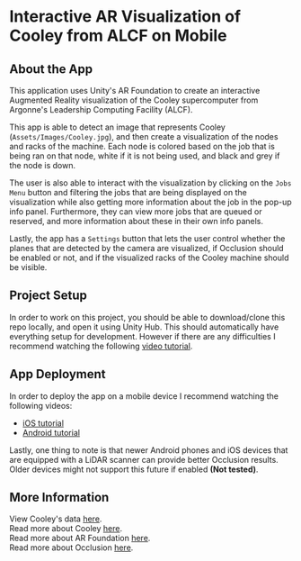 # Interactive AR Visualization of Cooley from ALCF on Mobile

## About the App
This application uses Unity's AR Foundation to create an interactive Augmented Reality visualization of the Cooley supercomputer from Argonne's Leadership Computing Facility (ALCF).

This app is able to detect an image that represents Cooley (`Assets/Images/Cooley.jpg`), and then create a visualization of the nodes and racks of the machine. Each node is colored based on the job that is being ran on that node, white if it is not being used, and black and grey if the node is down.

The user is also able to interact with the visualization by clicking on the `Jobs Menu` button and filtering the jobs that are being displayed on the visualization while also getting more information about the job in the pop-up info panel. Furthermore, they can view more jobs that are queued or reserved, and more information about these in their own info panels.

Lastly, the app has a `Settings` button that lets the user control whether the planes that are detected by the camera are visualized, if Occlusion should be enabled or not, and if the visualized racks of the Cooley machine should be visible.

## Project Setup
In order to work on this project, you should be able to download/clone this repo locally, and open it using Unity Hub. This should automatically have everything setup for development. However if there are any difficulties I recommend watching the following [video tutorial](https://www.youtube.com/watch?v=FWyTf3USDCQ). 

## App Deployment
In order to deploy the app on a mobile device I recommend watching the following videos:
- [iOS tutorial](https://www.youtube.com/watch?v=-Hr4-XNCf8Y)
- [Android tutorial](https://www.youtube.com/watch?v=NAv7HuXtupE)

Lastly, one thing to note is that newer Android phones and iOS devices that are equipped with a LiDAR scanner can provide better Occlusion results. Older devices might not support this future if enabled **(Not tested)**.

## More Information
View Cooley's data [here](https://status.alcf.anl.gov/cooley/activity.json). \
Read more about Cooley [here](https://www.alcf.anl.gov/alcf-resources/cooley). \
Read more about AR Foundation [here](https://docs.unity3d.com/Packages/com.unity.xr.arfoundation@5.0/manual/index.html). \
Read more about Occlusion [here](https://docs.unity3d.com/Packages/com.unity.xr.arfoundation@5.0/manual/features/occlusion.html).